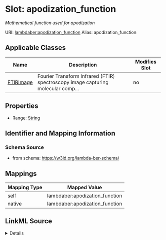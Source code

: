 

# Slot: apodization_function 


_Mathematical function used for apodization_





URI: [lambdaber:apodization_function](https://w3id.org/lambda-ber-schema/apodization_function)
Alias: apodization_function

<!-- no inheritance hierarchy -->





## Applicable Classes

| Name | Description | Modifies Slot |
| --- | --- | --- |
| [FTIRImage](FTIRImage.md) | Fourier Transform Infrared (FTIR) spectroscopy image capturing molecular comp... |  no  |






## Properties

* Range: [String](String.md)




## Identifier and Mapping Information






### Schema Source


* from schema: https://w3id.org/lambda-ber-schema/




## Mappings

| Mapping Type | Mapped Value |
| ---  | ---  |
| self | lambdaber:apodization_function |
| native | lambdaber:apodization_function |




## LinkML Source

<details>
```yaml
name: apodization_function
description: Mathematical function used for apodization
from_schema: https://w3id.org/lambda-ber-schema/
rank: 1000
alias: apodization_function
owner: FTIRImage
domain_of:
- FTIRImage
range: string

```
</details>
